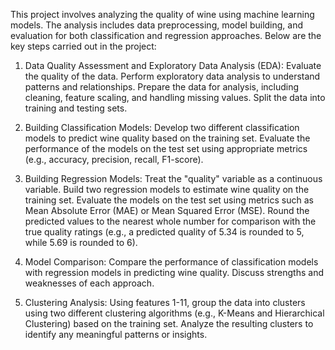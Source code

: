 This project involves analyzing the quality of wine using machine learning models. The analysis includes data preprocessing, 
model building, and evaluation for both classification and regression approaches. Below are the key steps carried out in the project:

1. Data Quality Assessment and Exploratory Data Analysis (EDA):
Evaluate the quality of the data.
Perform exploratory data analysis to understand patterns and relationships.
Prepare the data for analysis, including cleaning, feature scaling, and handling missing values.
Split the data into training and testing sets.

2. Building Classification Models:
Develop two different classification models to predict wine quality based on the training set.
Evaluate the performance of the models on the test set using appropriate metrics (e.g., accuracy, precision, recall, F1-score).

3. Building Regression Models:
Treat the "quality" variable as a continuous variable.
Build two regression models to estimate wine quality on the training set.
Evaluate the models on the test set using metrics such as Mean Absolute Error (MAE) or Mean Squared Error (MSE).
Round the predicted values to the nearest whole number for comparison with the true quality ratings (e.g., a predicted quality of 5.34 is rounded to 5, while 5.69 is rounded to 6).

4. Model Comparison:
Compare the performance of classification models with regression models in predicting wine quality.
Discuss strengths and weaknesses of each approach.

5. Clustering Analysis:
Using features 1-11, group the data into clusters using two different clustering algorithms (e.g., K-Means and Hierarchical Clustering) based on the training set.
Analyze the resulting clusters to identify any meaningful patterns or insights.
